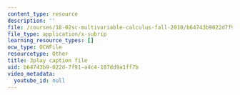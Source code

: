 ```yaml
---
content_type: resource
description: ''
file: /courses/18-02sc-multivariable-calculus-fall-2010/b64743b9022d7f91a4c4187dd9a1ff7b_-PGcTRLh1u4.srt
file_type: application/x-subrip
learning_resource_types: []
ocw_type: OCWFile
resourcetype: Other
title: 3play caption file
uid: b64743b9-022d-7f91-a4c4-187dd9a1ff7b
video_metadata:
  youtube_id: null
---
```

